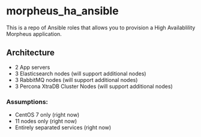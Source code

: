 # morpheus_ha_ansible

This is a repo of Ansible roles that allows you to provision a High Availablility Morpheus application.

## Architecture

* 2 App servers
* 3 Elasticsearch nodes (will support additional nodes)
* 3 RabbitMQ nodes (will support additional nodes)
* 3 Percona XtraDB Cluster Nodes (will support additional nodes)

### Assumptions:

* CentOS 7 only (right now)
* 11 nodes only (right now)
* Entirely separated services (right now)
